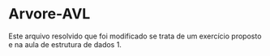 # Arvore-AVL
Este arquivo resolvido que foi modificado se trata de um exercício proposto e na aula de estrutura de dados 1.

